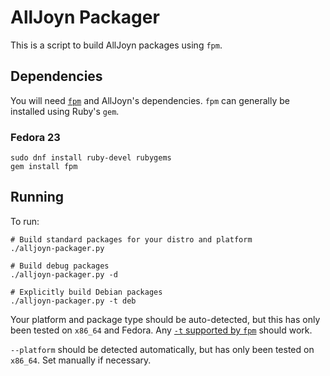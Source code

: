 # AllJoyn Packager

This is a script to build AllJoyn packages using `fpm`.

## Dependencies

You will need [`fpm`](https://github.com/jordansissel/fpm) and AllJoyn's dependencies. `fpm` can generally be installed using Ruby's `gem`.

### Fedora 23

    sudo dnf install ruby-devel rubygems
    gem install fpm

## Running

To run:

    # Build standard packages for your distro and platform
    ./alljoyn-packager.py

    # Build debug packages
    ./alljoyn-packager.py -d

    # Explicitly build Debian packages
    ./alljoyn-packager.py -t deb

Your platform and package type should be auto-detected, but this has only been tested on `x86_64` and Fedora. Any [`-t` supported by `fpm`](https://github.com/jordansissel/fpm/wiki) should work.

`--platform` should be detected automatically, but has only been tested on `x86_64`. Set manually if necessary.
